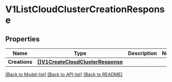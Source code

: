 # V1ListCloudClusterCreationResponse

## Properties

Name | Type | Description | Notes
------------ | ------------- | ------------- | -------------
**Creations** | [**[]V1CreateCloudClusterResponse**](V1CreateCloudClusterResponse.md) |  | 

[[Back to Model list]](../README.md#documentation-for-models) [[Back to API list]](../README.md#documentation-for-api-endpoints) [[Back to README]](../README.md)


